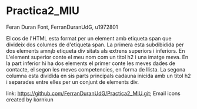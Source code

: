 # Practica2_MIU

Feran Duran Font, FerranDuranUdG, u1972801

El cos de l'HTML esta format per un element amb etiqueta span que divideix dos columes de d'etiqueta span. La 
primera esta subdibidida per dos elements amn¡b etiqueta div sitats als extrens superiors i inferiors. En L'element superior conte el meu nom com un titol h2 i una imatge meva. En la part inferior hi ha dos elements el primer conte les meves dades de contacte, el segon les meves competencies, en forma de llista.
La segona columna esta dividida en sis parts principals cadauna inicida amb un titol h2 i separades entre elles per un conjunt de elements div. 


link: https://github.com/FerranDuranUdG/Practica2_MIU.git;
Email icons created by kornkun